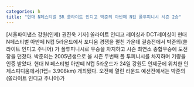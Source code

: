 ```yaml
---
categories: h
title: "현대 N페스티벌 5R 쏠라이트 인디고 박준의 아반떼 N컵 폴투피니시 시즌 2승"
---
```

[서울파이낸스 강원(인제) 권진욱 기자] 쏠라이트 인디고 레이싱과 DCT레이싱이 현대 N페스티벌 아반떼 N컵 5라운드에서 포디움 경쟁을 펼친 가운데 결승전에서 박준의(쏠라이트 인디고 주니어) 가 폴투피니시로 우승을 차지하고 시즌 최연소 종합우승에 도전장을 던졌다. 박준의는 2005년생으로 올 시즌 두번째 폴 투피니시를 차지하며 기량을 인증 받았다. 현대 N 페스티벌 아반떼 N컵 5라운드가 24일 강원도 인제군에 위치한 인제스피디움에서(1랩= 3.908km) 개최됐다. 오전에 열린 라운드 예선전에서는 박준의(쏠라이트 인디고 주니어)가